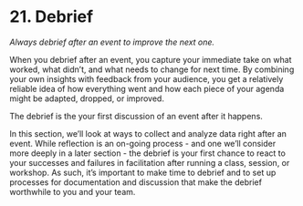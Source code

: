 # 21. Debrief

*Always debrief after an event to improve the next one.*

When you debrief after an event, you capture your immediate take on what worked, what didn’t, and what needs to change for next time. By combining your own insights with feedback from your audience, you get a relatively reliable idea of how everything went and how each piece of your agenda might be adapted, dropped, or improved.

The debrief is the your first discussion of an event after it happens.

In this section, we’ll look at ways to collect and analyze data right after an event. While reflection is an on-going process - and one we’ll consider more deeply in a later section - the debrief is your first chance to react to your successes and failures in facilitation after running a class, session, or workshop. As such, it’s important to make time to debrief and to set up processes for documentation and discussion that make the debrief worthwhile to you and your team.
